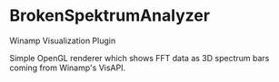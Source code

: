 # BrokenSpektrumAnalyzer
Winamp Visualization Plugin

Simple OpenGL renderer which shows FFT data as 3D spectrum bars coming from Winamp's VisAPI.
